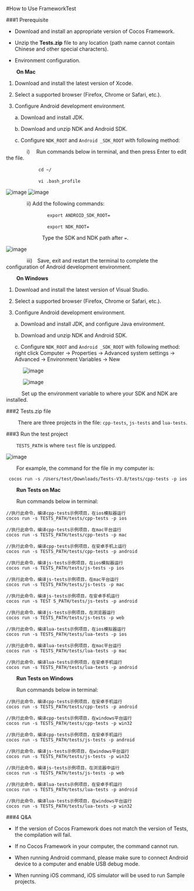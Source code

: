 #How to Use FrameworkTest

###1 Prerequisite 

- Download and install an appropriate version of Cocos Framework. 

- Unzip the **Tests.zip** file to any location (path name cannot contain Chinese and other special characters). 

- Environment configuration. 

&emsp;&emsp;**On Mac**

1. Download and install the latest version of Xcode. 

2. Select a supported browser (Firefox, Chrome or Safari, etc.).

3. Configure Android development environment. 

    a. Download and install JDK.
  
    b. Download and unzip NDK and Android SDK. 

    c. Configure `NDK_ROOT` and `Android _SDK_ROOT` with following method: 

&emsp;&emsp;&emsp;&emsp;i)&emsp; Run commands below in terminal, and then press Enter to edit the file. 

&emsp;&emsp;&emsp;&emsp;&emsp;&emsp; `cd ~/`

&emsp;&emsp;&emsp;&emsp;&emsp;&emsp; `vi .bash_profile`

![image](res_en/img001.png)
![image](res_en/img002.png)

&emsp;&emsp;&emsp;&emsp;ii) Add the following commands: 
                    		
&emsp;&emsp;&emsp;&emsp;&emsp;&emsp;&emsp;&emsp;`export ANDROID_SDK_ROOT=`

&emsp;&emsp;&emsp;&emsp;&emsp;&emsp;&emsp;&emsp;`export NDK_ROOT=`

&emsp;&emsp;&emsp;&emsp;&emsp;&emsp;&emsp;Type the SDK and NDK path after `=`. 

![image](res_en/img003.png)

&emsp;&emsp;&emsp;&emsp;iii)&emsp;Save, exit and restart the terminal to complete the configuration of Android development environment.  

&emsp;&emsp;**On Windows**

1. Download and install the latest version of Visual Studio. 

2. Select a supported browser (Firefox, Chrome or Safari, etc.).

3. Configure Android development environment. 

    a. Download and install JDK, and configure Java environment.
  
    b. Download and unzip NDK and Android SDK. 

    c. Configure `NDK_ROOT` and `Android _SDK_ROOT` with following method: right click Computer -> Properties -> Advanced system settings -> Advanced -> Environment Variables -> New 

&emsp;&emsp;
&emsp;![image](res_en/img004.png)

&emsp;&emsp;
&emsp;![image](res_en/img005.png)

&emsp;&emsp;&emsp;Set up the environment variable to where your SDK and NDK are installed. 

###2 Tests.zip file

&emsp;&emsp; There are three projects in the file: `cpp-tests`, `js-tests` and `lua-tests`. 

###3 Run the test project 
    
&emsp;&emsp;`TESTS_PATH` is where `test` file is unzipped. 

![image](res_en/img006.png)

&emsp;&emsp;For example,  the command for the file in my computer is: 

     cocos run -s /Users/test/Downloads/Tests-V3.8/tests/cpp-tests -p ios
    
&emsp;&emsp;**Run Tests on Mac**

&emsp;&emsp;Run commands below in terminal: 

    //执行此命令，编译cpp-tests示例项目，在ios模拟器运行
    cocos run -s TESTS_PATH/tests/cpp-tests -p ios
    		
    //执行此命令，编译cpp-tests示例项目，在mac平台运行
    cocos run -s TESTS_PATH/tests/cpp-tests -p mac
    		
    //执行此命令，编译cpp-tests示例项目，在安卓手机上运行
    cocos run -s TESTS_PATH/tests/cpp-tests -p android
    		
    //执行此命令，编译js-tests示例项目，在ios模拟器运行
    cocos run -s TESTS_PATH/tests/js-tests -p ios
    		
    //执行此命令，编译js-tests示例项目，在mac平台运行
    cocos run -s TESTS_PATH/tests/js-tests -p mac
    		
    //执行此命令，编译js-tests示例项目，在安卓手机运行
    cocos run -s TEST S_PATH/tests/js-tests -p android
    		
    //执行此命令，编译js-tests示例项目，在浏览器运行
    cocos run -s TESTS_PATH/tests/js-tests -p web
    
    //执行此命令，编译lua-tests示例项目，在ios模拟器运行
    cocos run -s TESTS_PATH/tests/lua-tests -p ios
    		
    //执行此命令，编译lua-tests示例项目，在mac平台运行
    cocos run -s TESTS_PATH/tests/lua-tests -p mac
    		
    //执行此命令，编译lua-tests示例项目，在安卓手机运行
    cocos run -s TESTS_PATH/tests/lua-tests -p android

&emsp;&emsp;**Run Tests on Windows**

&emsp;&emsp;Run commands below in terminal: 
    
    //执行此命令，编译cpp-tests示例项目，在安卓手机运行
    cocos run -s TESTS_PATH/tests/cpp-tests -p android
    
    //执行此命令，编译cpp-tests示例项目，在windows平台运行
    cocos run -s TESTS_PATH/tests/cpp-tests -p win32
    
    //执行此命令，编译cpp-tests示例项目，在安卓手机运行
    cocos run -s TESTS_PATH/tests/js-tests -p android
    
    //执行此命令，编译js-tests示例项目，在windows平台运行
    cocos run -s TESTS_PATH/tests/js-tests -p win32
     
    //执行此命令，编译js-tests示例项目，在浏览器中运行
    cocos run -s TESTS_PATH/tests/js-tests -p web
    
    //执行此命令，编译lua-tests示例项目，在安卓手机运行
    cocos run -s TESTS_PATH/tests/lua-tests -p android
    
    //执行此命令，编译lua-tests示例项目，在windows平台运行
    cocos run -s TESTS_PATH/tests/lua-tests -p win32

###4 Q&A

- If the version of Cocos Framework does not match the version of Tests, the compilation will fail. 

- If no Cocos Framework in your computer, the command cannot run. 

- When running Android command, please make sure to connect Android device to a computer and enable USB debug mode. 

- When running iOS command, iOS simulator will be used to run Sample projects.  

